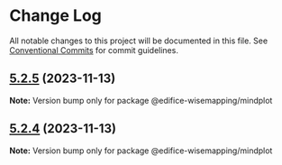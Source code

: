 # Change Log

All notable changes to this project will be documented in this file.
See [Conventional Commits](https://conventionalcommits.org) for commit guidelines.

## [5.2.5](https://bitbucket.org/wisemapping/wisemapping-frontend/compare/@edifice-wisemapping/mindplot@5.2.4...@edifice-wisemapping/mindplot@5.2.5) (2023-11-13)

**Note:** Version bump only for package @edifice-wisemapping/mindplot

## [5.2.4](https://bitbucket.org/wisemapping/wisemapping-frontend/compare/@edifice-wisemapping/mindplot@5.2.3...@edifice-wisemapping/mindplot@5.2.4) (2023-11-13)

**Note:** Version bump only for package @edifice-wisemapping/mindplot

